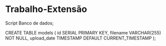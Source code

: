 # Trabalho-Extensão

Script Banco de dados;

CREATE TABLE models (
    id SERIAL PRIMARY KEY,
    filename VARCHAR(255) NOT NULL,
    upload_date TIMESTAMP DEFAULT CURRENT_TIMESTAMP
);
